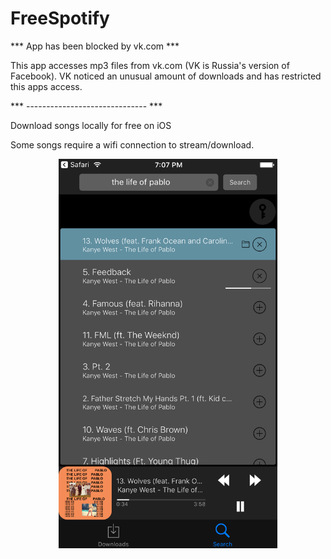 # FreeSpotify 

*** App has been blocked by vk.com ***

This app accesses mp3 files from vk.com (VK is Russia's version of Facebook).
VK noticed an unusual amount of downloads and has restricted this apps access.

*** ------------------------------ ***

Download songs locally for free on iOS 

Some songs require a wifi connection to stream/download.

<p align="center">
  <img src="https://github.com/stokatyan/FreeSpotify/blob/master/Screen%20Shot.png" width="350"/>
</p>
